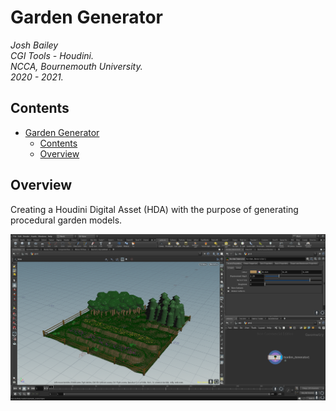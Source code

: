# Garden Generator
*Josh Bailey*<br />
*CGI Tools - Houdini.*<br />
*NCCA, Bournemouth University.*<br />
*2020 - 2021.*<br />

## Contents
- [Garden Generator](#garden-generator)
  - [Contents](#contents)
  - [Overview](#overview)

## Overview
Creating a Houdini Digital Asset (HDA) with the purpose of generating procedural garden models.

![](garden-generator-screenshot.png)
